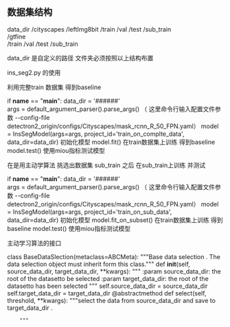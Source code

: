 
## 数据集结构 

data_dir  /cityscapes
			/leftImg8bit
				/train
				/val
			        /test
                                /sub_train           		
 			/gtfine                        
				/train
				/val
			        /test
                                /sub_train     
				
data_dir  是自定义的路径  文件夹必须按照以上结构布置

ins_seg2.py 的使用

利用完整train 数据集 得到baseline

if __name__ == "__main__":
    data_dir = '######'   
    args = default_argument_parser().parse_args()
   （ 这里命令行输入配置文件参数 
    --config-file
    detectron2_origin/configs/Cityscapes/mask_rcnn_R_50_FPN.yaml）
    model = InsSegModel(args=args, project_id='train_on_complte_data', data_dir=data_dir)
    初始化模型
    model.fit()
    在train数据集上训练 得到baseline
     model.test()
    使用miou指标测试模型
    
	
在是用主动学算法 挑选出数据集 sub_train 之后 在sub_train上训练 并测试
  
   if __name__ == "__main__":
    data_dir = '######'   
    args = default_argument_parser().parse_args()
   （ 这里命令行输入配置文件参数 
    --config-file
    detectron2_origin/configs/Cityscapes/mask_rcnn_R_50_FPN.yaml）
    model = InsSegModel(args=args, project_id='train_on_sub_data', data_dir=data_dir)
    初始化模型
    model.fit_on_subset()
    在train数据集上训练 得到baseline
    model.test()
    使用miou指标测试模型
    
    
   主动学习算法的接口 
   
   class BaseDataSlection(metaclass=ABCMeta):
    """Base data selection . The data selection object must inherit form this class."""
    def __init__(self, source_data_dir, target_data_dir, **kwargs):
        """
        :param source_data_dir: the root of the datasetto be selected
        :param target_data_dir: the root of the datasetto has been selected
        """
        self.source_data_dir = source_data_dir
        self.target_data_dir = target_data_dir
    @abstractmethod
    def select(self, threshold, **kwargs):
        """select the data from source_data_dir and save to target_data_dir .

        """
  













